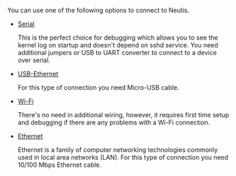 
You can use one of the following options to connect to Neutis.

- [Serial](serial.md)

    This is the perfect choice for debugging which allows you to see the kernel log on startup and doesn't
    depend on sshd service. You need additional jumpers or USB to UART converter to connect to a device over serial.

- [USB-Ethernet](usb-ethernet.md)

    For this type of connection you need Micro-USB cable.

- [Wi-Fi](wifi.md)

    There's no need in additional wiring, however, it requires
    first time setup and debugging if there are any problems
    with a Wi-Fi connection.

- [Ethernet](ethernet.md)

    Ethernet is a family of computer networking technologies commonly used in local area networks (LAN). For this type of connection you need 10/100 Mbps Ethernet cable.
